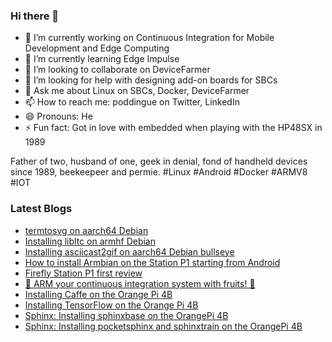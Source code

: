 ### Hi there 👋

<!--
**gounthar/gounthar** is a ✨ _special_ ✨ repository because its `README.md` (this file) appears on your GitHub profile.

Here are some ideas to get you started:
-->
- 🔭 I’m currently working on Continuous Integration for Mobile Development and Edge Computing
- 🌱 I’m currently learning Edge Impulse
- 👯 I’m looking to collaborate on DeviceFarmer
- 🤔 I’m looking for help with designing add-on boards for SBCs
- 💬 Ask me about Linux on SBCs, Docker, DeviceFarmer
- 📫 How to reach me: poddingue on Twitter, LinkedIn
- 😄 Pronouns: He
- ⚡ Fun fact: Got in love with embedded when playing with the HP48SX in 1989

Father of two, husband of one, geek in denial, fond of handheld devices since 1989, beekeepeer and permie. #Linux #Android #Docker #ARMV8 #IOT

### Latest Blogs
<!-- BLOG-POST-LIST:START -->
- [termtosvg on aarch64 Debian](https://bruno.verachten.frhttps://bruno.verachten.fr/2021/08/20/Installing-termtosvg-on-aarch64/)
- [Installing libltc on armhf Debian](https://bruno.verachten.frhttps://bruno.verachten.fr/2021/08/20/Installing-libltc-on-armhf/)
- [Installing asciicast2gif on aarch64 Debian bullseye](https://bruno.verachten.frhttps://bruno.verachten.fr/2021/08/20/Installing-asciicast-on-aarch64/)
- [How to install Armbian on the Station P1 starting from Android](https://bruno.verachten.frhttps://bruno.verachten.fr/2021/02/18/How-to-Install-Armbian-on-the-Station-P1/)
- [Firefly Station P1 first review](https://bruno.verachten.frhttps://bruno.verachten.fr/2021/01/14/Firefly-Station-P1-first-review/)
- [🍊 ARM your continuous integration system with fruits! 🍌](https://bruno.verachten.frhttps://bruno.verachten.fr/2021/01/11/Arm-your-ci-with-fruits/)
- [Installing Caffe on the Orange Pi 4B](https://bruno.verachten.frhttps://bruno.verachten.fr/2020/06/22/installing-Caffee-on-the-orangepi-4b/)
- [Installing TensorFlow on the Orange Pi 4B](https://bruno.verachten.frhttps://bruno.verachten.fr/2020/06/19/installing-tensorflow-on-the-orangepi-4b/)
- [Sphinx: Installing sphinxbase on the OrangePi 4B](https://bruno.verachten.frhttps://bruno.verachten.fr/2020/06/05/installing-sphinxbase-on-the-OrangePi-4B/)
- [Sphinx: Installing pocketsphinx and sphinxtrain on the OrangePi 4B](https://bruno.verachten.frhttps://bruno.verachten.fr/2020/06/05/installing-pocketsphinx-on-the-OrangePi-4B/)
<!-- BLOG-POST-LIST:END -->

